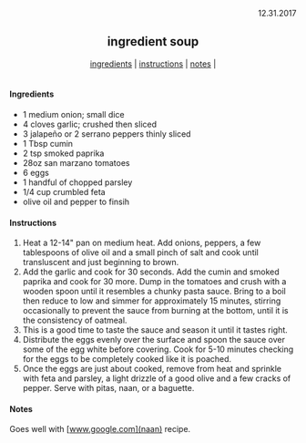 <p align="right">12.31.2017</p>

<h2 align="center">ingredient soup</h2>

<div align="center">
  <a href="#ingredients">ingredients</a> | 
  <a href="#instructions">instructions</a> | 
  <a href="#notes">notes</a> | 
</div>
<br>

#### Ingredients
- 1 medium onion; small dice
- 4 cloves garlic; crushed then sliced
- 3 jalapeño or 2 serrano peppers thinly sliced
- 1 Tbsp cumin
- 2 tsp smoked paprika
- 28oz san marzano tomatoes
- 6 eggs
- 1 handful of chopped parsley
- 1/4 cup crumbled feta
- olive oil and pepper to finsih

#### Instructions
1. Heat a 12-14" pan on medium heat. Add onions, peppers, a few tablespoons of olive oil and a small pinch of salt and cook until transluscent and just beginning to brown. 
2. Add the garlic and cook for 30 seconds. Add the cumin and smoked paprika and cook for 30 more. Dump in the tomatoes and crush with a wooden spoon until it resembles a chunky pasta sauce. Bring to a boil then reduce to low and simmer for approximately 15 minutes, stirring occasionally to prevent the sauce from burning at the bottom, until it is the consistency of oatmeal. 
3. This is a good time to taste the sauce and season it until it tastes right. 
4. Distribute the eggs evenly over the surface and spoon the sauce over some of the egg white before covering. Cook for 5-10 minutes checking for the eggs to be completely cooked like it is poached. 
5. Once the eggs are just about cooked, remove from heat and sprinkle with feta and parsley, a light drizzle of a good olive and a few cracks of pepper. Serve with pitas, naan, or a baguette.

#### Notes
Goes well with [www.google.com](naan) recipe.



